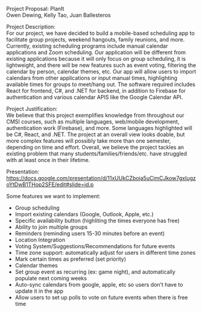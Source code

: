Project Proposal: PlanIt <br/>
Owen Dewing, Kelly Tao, Juan Ballesteros <br/>

Project Description: <br/>
For our project, we have decided to build a mobile-based scheduling app to facilitate group projects, weekend hangouts, family reunions, and more. Currently, existing scheduling programs include manual calendar applications and Zoom scheduling. Our application will be different from existing applications because it will only focus on group scheduling, it is lightweight, and there will be new features such as event voting, filtering the calendar by person, calendar themes, etc. Our app will allow users to import calendars from other applications or input manual times, highlighting available times for groups to meet/hang out. The software required includes React for frontend, C#, and .NET for backend, in addition to Firebase for authentication and various calendar APIS like the Google Calendar API. <br/>

Project Justification: <br/>
We believe that this project exemplifies knowledge from throughout our CMSI courses, such as multiple languages, web/mobile development, authentication work (Firebase), and more. Some languages highlighted will be C#, React, and .NET. The project at an overall view looks doable, but more complex features will possibly take more than one semester, depending on time and effort. Overall, we believe the project tackles an existing problem that many students/families/friends/etc. have struggled with at least once in their lifetime. <br/>

Presentation: <br/>
https://docs.google.com/presentation/d/11xUUkCZboja5uCimCJkow7gxIugzoYtDwB1THop2SFE/edit#slide=id.p

Some features we want to implement:
- Group scheduling
- Import existing calendars (Google, Outlook, Apple, etc.)
- Specific availability button (highliting the times everyone has free)
- Ability to join multiple groups
- Reminders (reminding users 15-30 minutes before an event)
- Location Integration
- Voting System/Suggestions/Recommendations for future events
- Time zone support: automatically adjust for users in different time zones
- Mark certain times as preferred (set priority)
- Calendar themes
- Set group event as recurring (ex: game night), and automatically populate next coming weeks
- Auto-sync calendars from google, apple, etc so users don’t have to update it in the app
- Allow users to set up polls to vote on future events when there is free time
